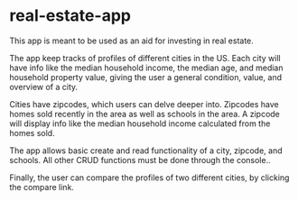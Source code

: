 # real-estate-app

This app is meant to be used as an aid for investing in real estate.

The app keep tracks of profiles of different cities in the US.
Each city will have info like the median household income, the median age, and median household property value,
giving the user a general condition, value, and overview of a city.

Cities have zipcodes, which users can delve deeper into.
Zipcodes have homes sold recently in the area as well as schools in the area.
A zipcode will display info like the median household income calculated from the homes sold.

The app allows basic create and read functionality of a city, zipcode, and schools.
All other CRUD functions must be done through the console..

Finally, the user can compare the profiles of two different cities, by clicking the compare link.